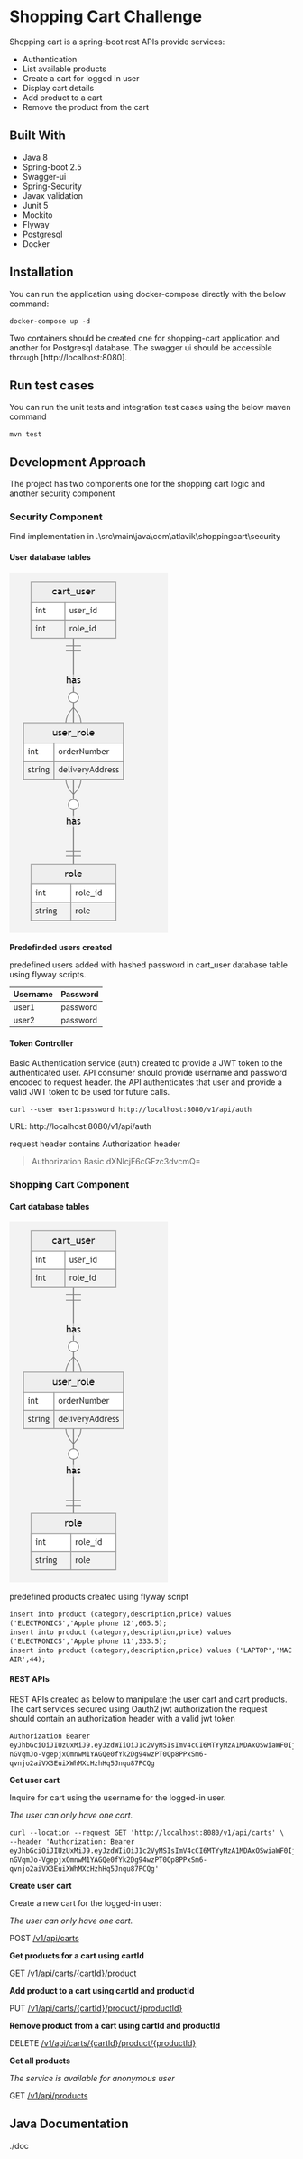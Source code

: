 # Shopping Cart Challenge

Shopping cart is a spring-boot rest APIs provide services:
* Authentication
* List available products
* Create a cart for logged in user
* Display cart details
* Add product to a cart
* Remove the product from the cart


## Built With
*	Java 8
*	Spring-boot 2.5
*	Swagger-ui
*	Spring-Security
*	Javax validation
*	Junit 5
*	Mockito
*	Flyway
*	Postgresql
*	Docker


##  Installation


You can run the application using docker-compose directly with the below command:

    docker-compose up -d 
Two containers should be created one for shopping-cart application and another for Postgresql database.
The swagger ui should be accessible through [http://localhost:8080].

## Run test cases

You can run the unit tests and integration test cases using the below maven command

    mvn test

 

## Development Approach
The project has two components one for the shopping cart logic and another security component

### Security Component
Find implementation in .\src\main\java\com\atlavik\shoppingcart\security
 
#### User database tables
![enter image description here](https://github.com/kragab88/shopping-cart/blob/main/img/security_erd.PNG)

**Predefinded users created**

predefined users added with hashed password in cart_user database table using flyway scripts.

|**Username**|**Password**  |
|--|--|
|user1  | password |
|user2  | password |



#### Token Controller
Basic Authentication service (auth) created to provide a JWT token to the authenticated user.
API consumer should provide username and password encoded to request header. the API authenticates that user and provide a valid JWT token to be used for future calls.

    curl --user user1:password http://localhost:8080/v1/api/auth

URL: http://localhost:8080/v1/api/auth

request header contains Authorization header 

> Authorization Basic dXNlcjE6cGFzc3dvcmQ=


### Shopping Cart Component

#### Cart database tables
![enter image description here](https://github.com/kragab88/shopping-cart/blob/main/img/security_erd.PNG)

predefined products created using flyway script

    insert into product (category,description,price) values ('ELECTRONICS','Apple phone 12',665.5);
    insert into product (category,description,price) values ('ELECTRONICS','Apple phone 11',333.5);
    insert into product (category,description,price) values ('LAPTOP','MAC AIR',44);

#### REST APIs

REST APIs created as below to manipulate the user cart and cart products.
The cart services secured using Oauth2 jwt authorization the request should contain an authorization header with a valid jwt token

    Authorization Bearer eyJhbGciOiJIUzUxMiJ9.eyJzdWIiOiJ1c2VyMSIsImV4cCI6MTYyMzA1MDAxOSwiaWF0IjoxNjIzMDMyMDE5fQ.-nGVqmJo-VgepjxOmnwM1YAGQe0fYk2Dg94wzPT0Qp8PPxSm6-qvnjo2aiVX3EuiXWhMXcHzhHq5Jnqu87PCQg

**Get user cart**

Inquire for cart using the username for the logged-in user.

*The user can only have one cart.*

    curl --location --request GET 'http://localhost:8080/v1/api/carts' \
    --header 'Authorization: Bearer eyJhbGciOiJIUzUxMiJ9.eyJzdWIiOiJ1c2VyMSIsImV4cCI6MTYyMzA1MDAxOSwiaWF0IjoxNjIzMDMyMDE5fQ.-nGVqmJo-VgepjxOmnwM1YAGQe0fYk2Dg94wzPT0Qp8PPxSm6-qvnjo2aiVX3EuiXWhMXcHzhHq5Jnqu87PCQg'


**Create user cart**

Create a new cart for the logged-in user:

*The user can only have one cart.*

POST   [/v1/api/carts](http://localhost:8080/swagger-ui.html#/operations/cart-controller/addCartUsingPOST)

**Get products for a cart using cartId**

GET  [/v1/api/carts/{cartId}/product](http://localhost:8080/swagger-ui.html#/operations/cart-controller/getCartProductsUsingGET)

**Add product to a cart using cartId and productId**

PUT [/v1/api/carts/{cartId}/product/{productId}](http://localhost:8080/swagger-ui.html#/operations/cart-controller/addCartProductUsingPUT)

**Remove product from a cart using cartId and productId**

DELETE [/v1/api/carts/{cartId}/product/{productId}](http://localhost:8080/swagger-ui.html#/operations/cart-controller/removeCartProductUsingDELETE)

**Get all products**

*The service is available for anonymous user*

GET [/v1/api/products](http://localhost:8080/swagger-ui.html#/operations/product-controller/getAllProductsUsingGET)


## Java Documentation

./doc